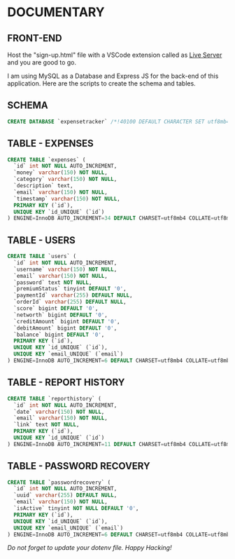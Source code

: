 # DOCUMENTARY

## FRONT-END

Host the "sign-up.html" file with a VSCode extension called as [Live Server](https://marketplace.visualstudio.com/items?itemName=ritwickdey.LiveServer) and you are good to go.

I am using MySQL as a Database and Express JS for the back-end of this application. Here are the scripts to create the schema and tables.

## SCHEMA

```sql
CREATE DATABASE `expensetracker` /*!40100 DEFAULT CHARACTER SET utf8mb4 COLLATE utf8mb4_0900_ai_ci */ /*!80016 DEFAULT ENCRYPTION='N' */;
```

## TABLE - EXPENSES

```sql
CREATE TABLE `expenses` (
  `id` int NOT NULL AUTO_INCREMENT,
  `money` varchar(150) NOT NULL,
  `category` varchar(150) NOT NULL,
  `description` text,
  `email` varchar(150) NOT NULL,
  `timestamp` varchar(150) NOT NULL,
  PRIMARY KEY (`id`),
  UNIQUE KEY `id_UNIQUE` (`id`)
) ENGINE=InnoDB AUTO_INCREMENT=34 DEFAULT CHARSET=utf8mb4 COLLATE=utf8mb4_0900_ai_ci;
```

## TABLE - USERS

```sql
CREATE TABLE `users` (
  `id` int NOT NULL AUTO_INCREMENT,
  `username` varchar(150) NOT NULL,
  `email` varchar(150) NOT NULL,
  `password` text NOT NULL,
  `premiumStatus` tinyint DEFAULT '0',
  `paymentId` varchar(255) DEFAULT NULL,
  `orderId` varchar(255) DEFAULT NULL,
  `score` bigint DEFAULT '0',
  `networth` bigint DEFAULT '0',
  `creditAmount` bigint DEFAULT '0',
  `debitAmount` bigint DEFAULT '0',
  `balance` bigint DEFAULT '0',
  PRIMARY KEY (`id`),
  UNIQUE KEY `id_UNIQUE` (`id`),
  UNIQUE KEY `email_UNIQUE` (`email`)
) ENGINE=InnoDB AUTO_INCREMENT=6 DEFAULT CHARSET=utf8mb4 COLLATE=utf8mb4_0900_ai_ci;
```

## TABLE - REPORT HISTORY

```sql
CREATE TABLE `reporthistory` (
  `id` int NOT NULL AUTO_INCREMENT,
  `date` varchar(150) NOT NULL,
  `email` varchar(150) NOT NULL,
  `link` text NOT NULL,
  PRIMARY KEY (`id`),
  UNIQUE KEY `id_UNIQUE` (`id`)
) ENGINE=InnoDB AUTO_INCREMENT=11 DEFAULT CHARSET=utf8mb4 COLLATE=utf8mb4_0900_ai_ci;
```

## TABLE - PASSWORD RECOVERY

```sql
CREATE TABLE `passwordrecovery` (
  `id` int NOT NULL AUTO_INCREMENT,
  `uuid` varchar(255) DEFAULT NULL,
  `email` varchar(150) NOT NULL,
  `isActive` tinyint NOT NULL DEFAULT '0',
  PRIMARY KEY (`id`),
  UNIQUE KEY `id_UNIQUE` (`id`),
  UNIQUE KEY `email_UNIQUE` (`email`)
) ENGINE=InnoDB AUTO_INCREMENT=6 DEFAULT CHARSET=utf8mb4 COLLATE=utf8mb4_0900_ai_ci;
```

_Do not forget to update your dotenv file._
_Happy Hacking!_

